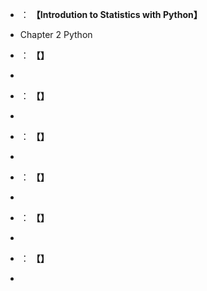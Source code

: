 * ： **【Introdution to Statistics with Python】**
* Chapter 2 Python

* ： **【】**
*         

* ： **【】**
*         

* ： **【】**
*         

* ： **【】**
*          

* ： **【】**
*         

* ： **【】**
*         

